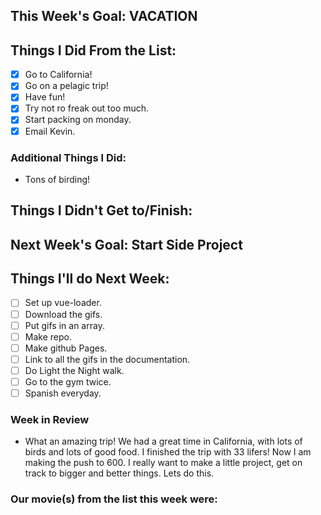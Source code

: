 ## This Week's Goal: VACATION

## Things I Did From the List:

- [x] Go to California!
- [x] Go on a pelagic trip!
- [x] Have fun!
- [x] Try not ro freak out too much.
- [x] Start packing on monday.
- [x] Email Kevin.

### Additional Things I Did:

- Tons of birding!

## Things I Didn't Get to/Finish:

## Next Week's Goal: Start Side Project

## Things I'll do Next Week:

- [ ] Set up vue-loader.
- [ ] Download the gifs.
- [ ] Put gifs in an array.
- [ ] Make repo.
- [ ] Make github Pages.
- [ ] Link to all the gifs in the documentation.
- [ ] Do Light the Night walk.
- [ ] Go to the gym twice.
- [ ] Spanish everyday.

### Week in Review

- What an amazing trip! We had a great time in California, with lots of birds and lots of good food. I finished the trip with 33 lifers! Now I am making the push to 600. I really want to make a little project, get on track to bigger and better things. Lets do this.

### Our movie(s) from the list this week were: